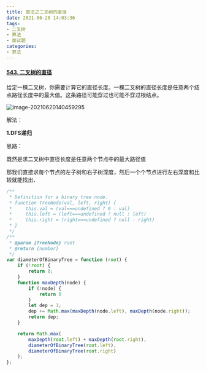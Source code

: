 ```yaml
---
title: 算法之二叉树的直径
date: 2021-06-20 14:03:36
tags:
- 二叉树
- 算法
- 面试题
categories:
- 算法
---
```


#### [543. 二叉树的直径](https://leetcode-cn.com/problems/diameter-of-binary-tree/)

给定一棵二叉树，你需要计算它的直径长度。一棵二叉树的直径长度是任意两个结点路径长度中的最大值。这条路径可能穿过也可能不穿过根结点。

![image-20210620140459295](D:\Blogs\NollieLeo.github.io\source\_posts\算法之二叉树的直径\image-20210620140459295.png)



解法：

**1.DFS递归**

思路：

既然是求二叉树中直径长度是任意两个节点中的最大路径值

那我们直接求每个节点的左子树和右子树深度，然后一个个节点进行左右深度和比较就能找出、

```js
/**
 * Definition for a binary tree node.
 * function TreeNode(val, left, right) {
 *     this.val = (val===undefined ? 0 : val)
 *     this.left = (left===undefined ? null : left)
 *     this.right = (right===undefined ? null : right)
 * }
 */
/**
 * @param {TreeNode} root
 * @return {number}
 */
var diameterOfBinaryTree = function (root) {
    if (!root) {
        return 0;
    }
    function maxDepth(node) {
        if (!node) {
            return 0
        }
        let dep = 1;
        dep += Math.max(maxDepth(node.left), maxDepth(node.right));
        return dep;
    }

    return Math.max(
        maxDepth(root.left) + maxDepth(root.right),
        diameterOfBinaryTree(root.left),
        diameterOfBinaryTree(root.right)
    );
};
```



